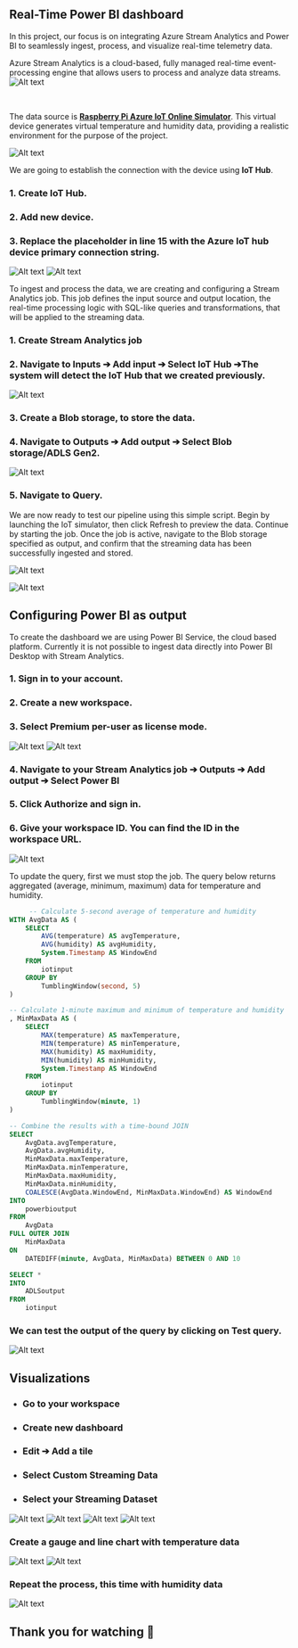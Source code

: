 ## Real-Time Power BI dashboard

In this project, our focus is on integrating Azure Stream Analytics and Power BI to seamlessly ingest, process, and visualize real-time telemetry data.

Azure Stream Analytics is a cloud-based, fully managed real-time event-processing engine that allows users to process and analyze data streams.
![Alt text](images/arch3.png)


<br>

The data source is [**Raspberry Pi Azure IoT Online Simulator**](https://azure-samples.github.io/raspberry-pi-web-simulator/). This virtual device generates virtual temperature and humidity data, providing a realistic environment for the purpose of the project.

![Alt text](images/0-overview.png)

We are going to establish the connection with the device using **IoT Hub**. 
### 1. Create IoT Hub.
### 2. Add new device.
### 3. Replace the placeholder in line 15 with the Azure IoT hub device primary connection string.
 
 ![Alt text](images/device.png)
 ![Alt text](images/connstring.png)
 
To ingest and process the data, we are creating and configuring a Stream Analytics job. This job defines the input source and output location, the real-time processing logic with SQL-like queries and transformations, that will be applied to the streaming data.


### 1. Create Stream Analytics job
### 2. Navigate to Inputs ➔ Add input ➔ Select IoT Hub ➔The system will detect the IoT Hub that we created previously.

![Alt text](images/input.png)

### 3. Create a Blob storage, to store the data.
### 4. Navigate to Outputs ➔ Add output ➔ Select Blob storage/ADLS Gen2.

![Alt text](images/output.png)

### 5. Navigate to Query.

We are now ready to test our pipeline using this simple script. Begin by launching the IoT simulator, then click Refresh to preview the data. Continue by starting the job. Once the job is active, navigate to the Blob storage specified as output, and confirm that the streaming data has been successfully ingested and stored.

![Alt text](images/query.png)


![Alt text](images/container.png)

## Configuring Power BI as output
To create the dashboard we are using Power BI Service, the cloud based platform. Currently it is not possible to ingest data directly into Power BI Desktop with Stream Analytics.
### 1. Sign in to your account.
### 2. Create a new workspace.
### 3. Select **Premium per-user** as license mode.
![Alt text](images/power1.png)
![Alt text](images/power2.png)
### 4. Navigate to your Stream Analytics job ➔ Outputs ➔ Add output ➔ Select Power BI
### 5. Click Authorize and sign in.
### 6. Give your workspace ID. You can find the ID in the workspace URL. 

![Alt text](images/power3.png)

To update the query, first we must stop the job. The query below returns aggregated (average, minimum, maximum) data for temperature and humidity.

```sql
     -- Calculate 5-second average of temperature and humidity
WITH AvgData AS (
    SELECT
        AVG(temperature) AS avgTemperature,
        AVG(humidity) AS avgHumidity,
        System.Timestamp AS WindowEnd
    FROM
        iotinput
    GROUP BY
        TumblingWindow(second, 5)
)

-- Calculate 1-minute maximum and minimum of temperature and humidity
, MinMaxData AS (
    SELECT
        MAX(temperature) AS maxTemperature,
        MIN(temperature) AS minTemperature,
        MAX(humidity) AS maxHumidity,
        MIN(humidity) AS minHumidity,
        System.Timestamp AS WindowEnd
    FROM
        iotinput
    GROUP BY
        TumblingWindow(minute, 1)
)

-- Combine the results with a time-bound JOIN
SELECT
    AvgData.avgTemperature,
    AvgData.avgHumidity,
    MinMaxData.maxTemperature,
    MinMaxData.minTemperature,
    MinMaxData.maxHumidity,
    MinMaxData.minHumidity,
    COALESCE(AvgData.WindowEnd, MinMaxData.WindowEnd) AS WindowEnd
INTO
    powerbioutput
FROM
    AvgData
FULL OUTER JOIN
    MinMaxData
ON
    DATEDIFF(minute, AvgData, MinMaxData) BETWEEN 0 AND 10 

SELECT *
INTO 
    ADLSoutput
FROM
    iotinput
``` 
### We can test the output of the query by clicking on **Test query**.
![Alt text](images/test.png)



## Visualizations 
- ### Go to your workspace
- ### Create new dashboard
- ### Edit ➔ Add a tile 
- ### Select Custom Streaming Data
- ### Select your Streaming Dataset
![Alt text](images/dash.png)
![Alt text](images/edit.png)
![Alt text](images/tile.png)
![Alt text](images/dataset.png)
### Create a gauge and line chart with temperature data
![Alt text](images/gauge.png)
![Alt text](images/line.png)

### Repeat the process, this time with humidity data
![Alt text](images/powerbi.gif)

## Thank you for watching :rocket: 